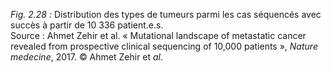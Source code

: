 *Fig. 2.28 :* Distribution des types de tumeurs parmi les cas séquencés avec succès à partir de 10 336 patient.e.s.  
Source : Ahmet Zehir et al. « Mutational landscape of metastatic cancer revealed from prospective clinical sequencing of 10,000 patients », *Nature medecine*, 2017. © Ahmet Zehir et *al*.
